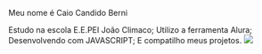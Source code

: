 Meu nome é Caio Candido Berni

Estudo na escola E.E.PEI João Climaco;
Utilizo a ferramenta Alura;
Desenvolvendo com JAVASCRIPT;
E compatilho meus projetos.
![](https://media1.tenor.com/m/MCBkr6dWLkUAAAAd/corinthians-rodrigo-garro.gif)
